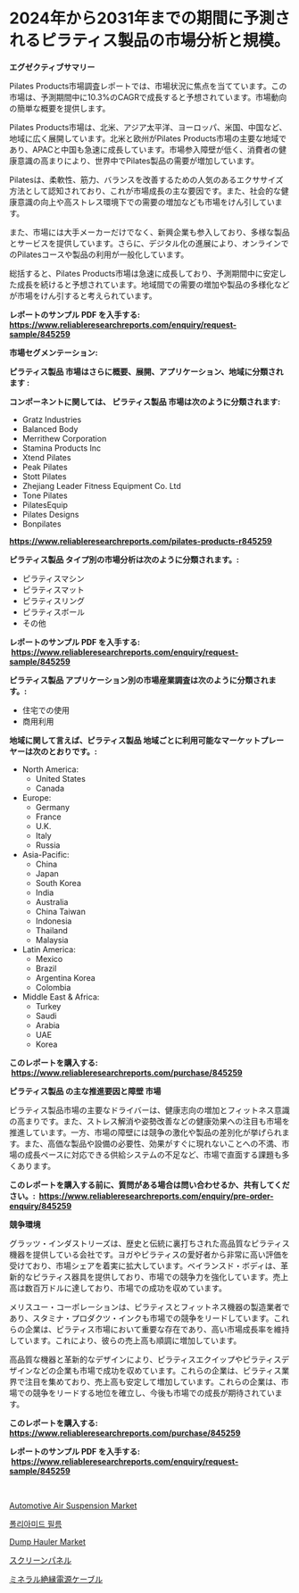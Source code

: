 <p><h1>2024年から2031年までの期間に予測されるピラティス製品の市場分析と規模。</h1></p><p><strong>エグゼクティブサマリー</strong></p>
<p><p>Pilates Products市場調査レポートでは、市場状況に焦点を当てています。この市場は、予測期間中に10.3%のCAGRで成長すると予想されています。市場動向の簡単な概要を提供します。</p><p>Pilates Products市場は、北米、アジア太平洋、ヨーロッパ、米国、中国など、地域に広く展開しています。北米と欧州がPilates Products市場の主要な地域であり、APACと中国も急速に成長しています。市場参入障壁が低く、消費者の健康意識の高まりにより、世界中でPilates製品の需要が増加しています。</p><p>Pilatesは、柔軟性、筋力、バランスを改善するための人気のあるエクササイズ方法として認知されており、これが市場成長の主な要因です。また、社会的な健康意識の向上や高ストレス環境下での需要の増加なども市場をけん引しています。</p><p>また、市場には大手メーカーだけでなく、新興企業も参入しており、多様な製品とサービスを提供しています。さらに、デジタル化の進展により、オンラインでのPilatesコースや製品の利用が一般化しています。</p><p>総括すると、Pilates Products市場は急速に成長しており、予測期間中に安定した成長を続けると予想されています。地域間での需要の増加や製品の多様化などが市場をけん引すると考えられています。</p></p>
<p><strong>レポートのサンプル PDF を入手する: <a href="https://www.reliableresearchreports.com/enquiry/request-sample/845259">https://www.reliableresearchreports.com/enquiry/request-sample/845259</a></strong></p>
<p><strong>市場セグメンテーション:</strong></p>
<p><strong> ピラティス製品 市場はさらに概要、展開、アプリケーション、地域に分類されます :</strong></p>
<p><strong>コンポーネントに関しては、 ピラティス製品 市場は次のように分類されます: &nbsp;</strong></p>
<p><ul><li>Gratz Industries</li><li>Balanced Body</li><li>Merrithew Corporation</li><li>Stamina Products Inc</li><li>Xtend Pilates</li><li>Peak Pilates</li><li>Stott Pilates</li><li>Zhejiang Leader Fitness Equipment Co. Ltd</li><li>Tone Pilates</li><li>PilatesEquip</li><li>Pilates Designs</li><li>Bonpilates</li></ul></p>
<p><strong><a href="https://www.reliableresearchreports.com/pilates-products-r845259">https://www.reliableresearchreports.com/pilates-products-r845259</a></strong></p>
<p><strong> ピラティス製品 タイプ別の市場分析は次のように分類されます。:</strong></p>
<p><ul><li>ピラティスマシン</li><li>ピラティスマット</li><li>ピラティスリング</li><li>ピラティスボール</li><li>その他</li></ul></p>
<p><strong>レポートのサンプル PDF を入手する: &nbsp;<a href="https://www.reliableresearchreports.com/enquiry/request-sample/845259">https://www.reliableresearchreports.com/enquiry/request-sample/845259</a></strong></p>
<p><strong> ピラティス製品 アプリケーション別の市場産業調査は次のように分類されます。:</strong></p>
<p><ul><li>住宅での使用</li><li>商用利用</li></ul></p>
<p><strong>地域に関して言えば、ピラティス製品 地域ごとに利用可能なマーケットプレーヤーは次のとおりです。:</strong></p>
<p><ul>
    <li>
        North America:
        <ul>
            <li>United States</li>
            <li>Canada</li>
        </ul>
    </li>
    <li>
        Europe:
        <ul>
            <li>Germany</li>
            <li>France</li>
            <li>U.K.</li>
            <li>Italy</li>
            <li>Russia</li>
        </ul>
    </li>
    <li>
        Asia-Pacific:
        <ul>
            <li>China</li>
            <li>Japan</li>
            <li>South Korea</li>
            <li>India</li>
            <li>Australia</li>
            <li>China Taiwan</li>
            <li>Indonesia</li>
            <li>Thailand</li>
            <li>Malaysia</li>
        </ul>
    </li>
    <li>
        Latin America:
        <ul>
            <li>Mexico</li>
            <li>Brazil</li>
            <li>Argentina Korea</li>
            <li>Colombia</li>
        </ul>
    </li>
    <li>
        Middle East & Africa:
        <ul>
            <li>Turkey</li>
            <li>Saudi</li>
            <li>Arabia</li>
            <li>UAE</li>
            <li>Korea</li>
        </ul>
    </li>
    </ul></p>
<p><strong>このレポートを購入する: &nbsp;<a href="https://www.reliableresearchreports.com/purchase/845259">https://www.reliableresearchreports.com/purchase/845259</a></strong></p>
<p><strong>ピラティス製品 の主な推進要因と障壁 市場</strong></p>
<p><p>ピラティス製品市場の主要なドライバーは、健康志向の増加とフィットネス意識の高まりです。また、ストレス解消や姿勢改善などの健康効果への注目も市場を推進しています。一方、市場の障壁には競争の激化や製品の差別化が挙げられます。また、高価な製品や設備の必要性、効果がすぐに現れないことへの不満、市場の成長ペースに対応できる供給システムの不足など、市場で直面する課題も多くあります。</p></p>
<p><strong>このレポートを購入する前に、質問がある場合は問い合わせるか、共有してください。:&nbsp; <a href="https://www.reliableresearchreports.com/enquiry/pre-order-enquiry/845259">https://www.reliableresearchreports.com/enquiry/pre-order-enquiry/845259</a></strong></p>
<p><strong>競争環境</strong></p>
<p><p>グラッツ・インダストリーズは、歴史と伝統に裏打ちされた高品質なピラティス機器を提供している会社です。ヨガやピラティスの愛好者から非常に高い評価を受けており、市場シェアを着実に拡大しています。ベイランスド・ボディは、革新的なピラティス器具を提供しており、市場での競争力を強化しています。売上高は数百万ドルに達しており、市場での成功を収めています。</p><p>メリスユー・コーポレーションは、ピラティスとフィットネス機器の製造業者であり、スタミナ・プロダクツ・インクも市場での競争をリードしています。これらの企業は、ピラティス市場において重要な存在であり、高い市場成長率を維持しています。これにより、彼らの売上高も順調に増加しています。</p><p>高品質な機器と革新的なデザインにより、ピラティスエクイップやピラティスデザインなどの企業も市場で成功を収めています。これらの企業は、ピラティス業界で注目を集めており、売上高も安定して増加しています。これらの企業は、市場での競争をリードする地位を確立し、今後も市場での成長が期待されています。</p></p>
<p><strong>このレポートを購入する: &nbsp; <a href="https://www.reliableresearchreports.com/purchase/845259">https://www.reliableresearchreports.com/purchase/845259</a></strong></p>
<p><strong>レポートのサンプル PDF を入手する: &nbsp;<a href="https://www.reliableresearchreports.com/enquiry/request-sample/845259">https://www.reliableresearchreports.com/enquiry/request-sample/845259</a></strong><strong></strong></p>
<p>&nbsp;</p>
<p><p><a href="https://www.linkedin.com/pulse/automotive-air-suspension-market-research-report-forecasted-xxyuc?trackingId=xvIP1uXTVXngTDHVdVnp9A%3D%3D">Automotive Air Suspension Market</a></p><p><a href="https://github.com/RichardLueilwitz787/Market-Research-Report-List-1/blob/main/273389017733.md">폴리아미드 필름</a></p><p><a href="https://www.linkedin.com/pulse/dump-hauler-market-goal-estimating-size-future-growth-potential-hpqsc?trackingId=0WA2E9jwwo9dCYptUD9IQQ%3D%3D">Dump Hauler Market</a></p><p><a href="https://github.com/Calvi3ynJerde867/Market-Research-Report-List-1/blob/main/317412518972.md">スクリーンパネル</a></p><p><a href="https://github.com/JacksonWiza1924/Market-Research-Report-List-1/blob/main/130957318973.md">ミネラル絶縁電源ケーブル</a></p></p>